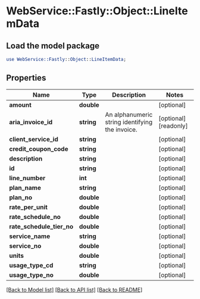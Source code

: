 # WebService::Fastly::Object::LineItemData

## Load the model package
```perl
use WebService::Fastly::Object::LineItemData;
```

## Properties
Name | Type | Description | Notes
------------ | ------------- | ------------- | -------------
**amount** | **double** |  | [optional] 
**aria_invoice_id** | **string** | An alphanumeric string identifying the invoice. | [optional] [readonly] 
**client_service_id** | **string** |  | [optional] 
**credit_coupon_code** | **string** |  | [optional] 
**description** | **string** |  | [optional] 
**id** | **string** |  | [optional] 
**line_number** | **int** |  | [optional] 
**plan_name** | **string** |  | [optional] 
**plan_no** | **double** |  | [optional] 
**rate_per_unit** | **double** |  | [optional] 
**rate_schedule_no** | **double** |  | [optional] 
**rate_schedule_tier_no** | **double** |  | [optional] 
**service_name** | **string** |  | [optional] 
**service_no** | **double** |  | [optional] 
**units** | **double** |  | [optional] 
**usage_type_cd** | **string** |  | [optional] 
**usage_type_no** | **double** |  | [optional] 

[[Back to Model list]](../README.md#documentation-for-models) [[Back to API list]](../README.md#documentation-for-api-endpoints) [[Back to README]](../README.md)


